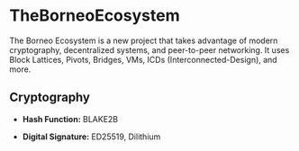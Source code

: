 # TheBorneoEcosystem

The Borneo Ecosystem is a new project that takes advantage of modern cryptography, decentralized systems, and peer-to-peer networking. It uses Block Lattices, Pivots, Bridges, VMs, ICDs (Interconnected-Design), and more.

## Cryptography


* **Hash Function:** BLAKE2B

* **Digital Signature:** ED25519, Dilithium
